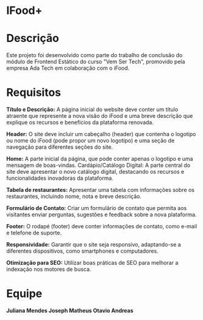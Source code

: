 # IFood+

# Descrição

Este projeto foi desenvolvido como parte do trabalho de conclusão do módulo de Frontend Estático do curso "Vem Ser Tech", 
promovido pela empresa Ada Tech em colaboração com o iFood.

# Requisitos

 **Título e Descrição:** A página inicial do website deve conter um título atraente que represente a nova visão do iFood e uma breve descrição que explique os recursos e benefícios da plataforma renovada.

**Header:** O site deve incluir um cabeçalho (header) que contenha o logotipo ou nome do iFood (pode propor um novo logotipo) e uma seção de navegação para diferentes seções do site.

**Home:** A parte inicial da página, que pode conter apenas o logotipo e uma mensagem de boas-vindas. Cardápio/Catálogo Digital: A parte central do site deve apresentar o novo catálogo digital, destacando os recursos e funcionalidades inovadoras da plataforma.

**Tabela de restaurantes:** Apresentar uma tabela com informações sobre os restaurantes, incluindo nome, nota e breve descrição.

**Formulário de Contato:** Criar um formulário de contato que permita aos visitantes enviar perguntas, sugestões e feedback sobre a nova plataforma.

**Footer:** O rodapé (footer) deve conter informações de contato, como e-mail e telefone de suporte. 

**Responsividade:** Garantir que o site seja responsivo, adaptando-se a diferentes dispositivos, como smartphones e computadores.

**Otimização para SEO:** Utilizar boas práticas de SEO para melhorar a indexação nos motores de busca.

# Equipe

**Juliana Mendes 
Joseph Matheus
Otavio Andreas**
